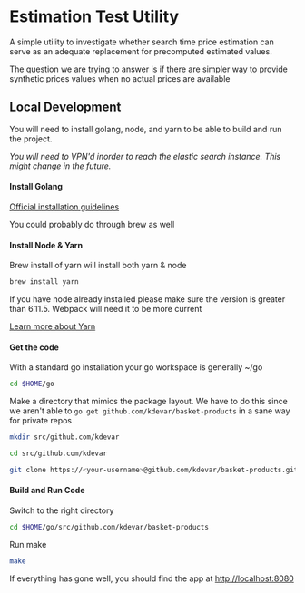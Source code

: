 # Estimation Test Utility
A simple utility to investigate whether search time price estimation can serve as an adequate replacement for precomputed estimated values.

The question we are trying to answer is if there are simpler way to provide synthetic prices values when no actual prices are available
## Local Development
You will need to install golang, node, and yarn to be able to build and run the project.

*You will need to VPN'd inorder to reach the elastic search instance.  This might change in the future.*
#### Install Golang
<a href="https://golang.org/dl/" target="_blank">Official installation guidelines</a>

You could probably do through brew as well

#### Install Node & Yarn
Brew install of yarn will install both yarn & node

```bash
brew install yarn
```

If you have node already installed please make sure the version is greater than 6.11.5.  Webpack will need it to be more current

[Learn more about Yarn](https://yarnpkg.com/en/docs/getting-started)

#### Get the code
With a standard go installation your go workspace is generally ~/go
```bash
cd $HOME/go
```
Make a directory that mimics the package layout.  We have to do this since we aren't able to ```go get github.com/kdevar/basket-products``` in a sane way for private repos  

```bash
mkdir src/github.com/kdevar
```

```bash
cd src/github.com/kdevar
```

```bash
git clone https://<your-username>@github.com/kdevar/basket-products.git 
```

#### Build and Run Code
Switch to the right directory
```bash
cd $HOME/go/src/github.com/kdevar/basket-products
```
Run make
```bash
make
```

If everything has gone well, you should find the app at [http://localhost:8080](http://localhost:8080)



